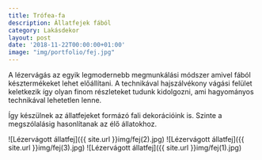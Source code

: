 ```yaml
---
title: Trófea-fa
description: Állatfejek fából
category: Lakásdekor
layout: post
date: '2018-11-22T00:00:00+01:00'
image: "img/portfolio/fej.jpg"
---
```

A lézervágás az egyik legmodernebb megmunkálási módszer amivel fából késztermékeket lehet előállítani. A technikával hajszálvékony vágási felület keletkezik így olyan finom részleteket tudunk kidolgozni, ami hagyományos technikával lehetetlen lenne.

Így készülnek az állatfejeket formázó fali dekorációink is. Szinte a megszólalásig hasonlítanak az élő állatokhoz.

![Lézervágott állatfej]({{ site.url }}img/fej(2).jpg)
![Lézervágott állatfej]({{ site.url }}img/fej(3).jpg)
![Lézervágott állatfej]({{ site.url }}img/fej(1).jpg)
